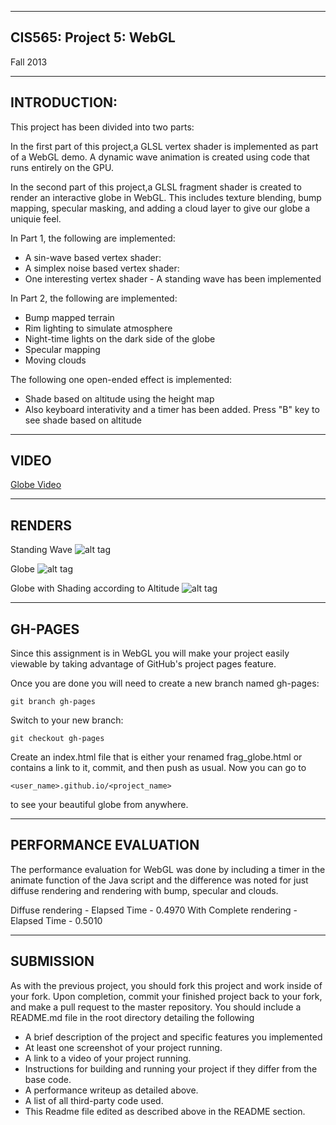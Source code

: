 -------------------------------------------------------------------------------
CIS565: Project 5: WebGL
-------------------------------------------------------------------------------
Fall 2013




-------------------------------------------------------------------------------
INTRODUCTION:
-------------------------------------------------------------------------------
This project has been divided into two parts: 

In the first part of this project,a GLSL vertex shader is implemented as 
part of a WebGL demo. A dynamic wave animation is created using code that 
runs entirely on the GPU.

In the second part of this project,a GLSL fragment shader is created
to render an interactive globe in WebGL. This includes texture blending,
bump mapping, specular masking, and adding a cloud layer to give our globe a 
uniquie feel.



In Part 1, the following are implemented:

* A sin-wave based vertex shader:
* A simplex noise based vertex shader:
* One interesting vertex shader - A standing wave has been implemented 



In Part 2, the following are implemented:

* Bump mapped terrain
* Rim lighting to simulate atmosphere
* Night-time lights on the dark side of the globe
* Specular mapping
* Moving clouds

The following one open-ended effect is implemented:

* Shade based on altitude using the height map
* Also keyboard interativity and a timer has been added. Press "B" key to see shade based on altitude


-------------------------------------------------------------------------------
VIDEO
-------------------------------------------------------------------------------
[Globe Video](http://www.youtube.com/watch?v=Ov8-RNNjRc0)


-------------------------------------------------------------------------------
RENDERS
-------------------------------------------------------------------------------
Standing Wave 
![alt tag](https://raw.github.com/vivreddy/Project5-WebGL/master/renders/swave.png)

Globe
![alt tag](https://raw.github.com/vivreddy/Project5-WebGL/master/renders/globe1.png)

Globe with Shading according to Altitude 
![alt tag](https://raw.github.com/vivreddy/Project5-WebGL/master/renders/globe2.png)



-------------------------------------------------------------------------------
GH-PAGES
-------------------------------------------------------------------------------
Since this assignment is in WebGL you will make your project easily viewable by 
taking advantage of GitHub's project pages feature.

Once you are done you will need to create a new branch named gh-pages:

`git branch gh-pages`

Switch to your new branch:

`git checkout gh-pages`

Create an index.html file that is either your renamed frag_globe.html or 
contains a link to it, commit, and then push as usual. Now you can go to 

`<user_name>.github.io/<project_name>` 

to see your beautiful globe from anywhere.



-------------------------------------------------------------------------------
PERFORMANCE EVALUATION
-------------------------------------------------------------------------------
The performance evaluation for WebGL was done by including a timer in the animate 
function of the Java script and the difference was noted for just diffuse rendering 
and rendering with bump, specular and clouds. 

Diffuse rendering       - Elapsed Time - 0.4970 
With Complete rendering - Elapsed Time - 0.5010




---
SUBMISSION
---
As with the previous project, you should fork this project and work inside of
your fork. Upon completion, commit your finished project back to your fork, and
make a pull request to the master repository.  You should include a README.md
file in the root directory detailing the following

* A brief description of the project and specific features you implemented
* At least one screenshot of your project running.
* A link to a video of your project running.
* Instructions for building and running your project if they differ from the
  base code.
* A performance writeup as detailed above.
* A list of all third-party code used.
* This Readme file edited as described above in the README section.
